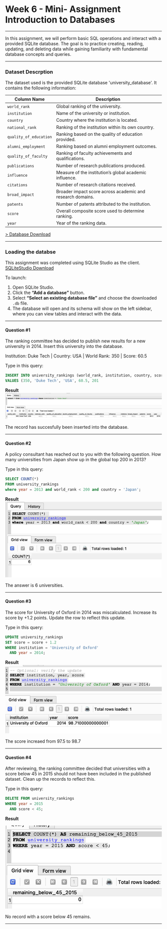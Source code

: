 # Week 6 - Mini- Assignment Introduction to Databases

---

In this assignment, we will perform basic SQL operations and interact with a provided SQLite database. The goal is to practice creating, reading, updating, and deleting data while gaining familiarity with fundamental database concepts and queries.

---

### Dataset Descrption
The dataset used is the provided SQLite database 'university_database'. It contains the following information:


| **Column Name**       | **Description** |
|------------------------|-----------------|
| `world_rank`           | Global ranking of the university. |
| `institution`          | Name of the university or institution. |
| `country`              | Country where the institution is located. |
| `national_rank`        | Ranking of the institution within its own country. |
| `quality_of_education` | Ranking based on the quality of education provided. |
| `alumni_employment`    | Ranking based on alumni employment outcomes. |
| `quality_of_faculty`   | Ranking of faculty achievements and qualifications. |
| `publications`         | Number of research publications produced. |
| `influence`            | Measure of the institution’s global academic influence. |
| `citations`            | Number of research citations received. |
| `broad_impact`         | Broader impact score across academic and research domains. |
| `patents`              | Number of patents attributed to the institution. |
| `score`                | Overall composite score used to determine ranking. |
| `year`                 | Year of the ranking data. |


[> Database Download](https://drive.google.com/file/d/1hEXaWbL4XKRp-NvVjqRUCfPfA-Zs_Qug/view?usp=sharing)

---

### Loading the databse

This assignment was completed using SQLite Studio as the client.
[SQLiteStudio Download](https://sqlitestudio.pl/)

To launch:

1. Open SQLite Studio.
2. Click the **“Add a database”** button.  
3. Select **“Select an existing database file”** and choose the downloaded `.db` file.  
4. The database will open and its schema will show on the left sidebar, where you can view tables and interact with the data.

---

#### Question #1
The ranking committee has decided to publish new results for a new university in 2014. Insert this university into the database.

Institution: Duke Tech | Country: USA | World Rank: 350 | Score: 60.5

Type in this query:

```sql
INSERT INTO university_rankings (world_rank, institution, country, score, year)
VALUES (350, 'Duke Tech', 'USA', 60.5, 201
```

**Result**
![Inserted Record](query1.png)

The record has succesfully been inserted into the database.

---

#### Question #2
A policy consultant has reached out to you with the following question. How many universities from Japan show up in the global top 200 in 2013?

Type in this query:
```sql
SELECT COUNT(*) 
FROM university_rankings 
where year = 2013 and world_rank < 200 and country = 'Japan';
```

**Result**
![Answer](query2.png)

The answer is 6 universities.

---

#### Question #3
The score for University of Oxford in 2014 was miscalculated. Increase its score by +1.2 points. Update the row to reflect this update.

Type in this query:
```sql
UPDATE university_rankings
SET score = score + 1.2
WHERE institution = 'University of Oxford'
  AND year = 2014;
```

**Result**
![Result](query3.png)

The score increaed from 97.5 to 98.7

---

#### Question #4
After reviewing, the ranking committee decided that universities with a score below 45 in 2015 should not have been included in the published dataset. Clean up the records to reflect this.


Type in this query:
```sql
DELETE FROM university_rankings
WHERE year = 2015
  AND score < 45;
```

**Result**

![Result](query4.png)

No record with a score below 45 remains.

---
